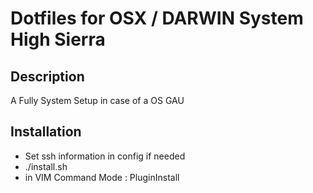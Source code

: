 # Dotfiles for OSX / DARWIN System High Sierra
## Description
A Fully System Setup in case of a OS GAU  
## Installation
 - Set ssh information in config if needed
 - ./install.sh
 - in VIM Command Mode : PluginInstall
